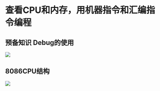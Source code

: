 # 查看CPU和内存，用机器指令和汇编指令编程

## 预备知识 Debug的使用

![](https://gitee.com/absurdnut/tuchuang/raw/master/img/123.png)

## 8086CPU结构  

![](https://gitee.com/absurdnut/tuchuang/raw/master/img/20221002145255.png)





